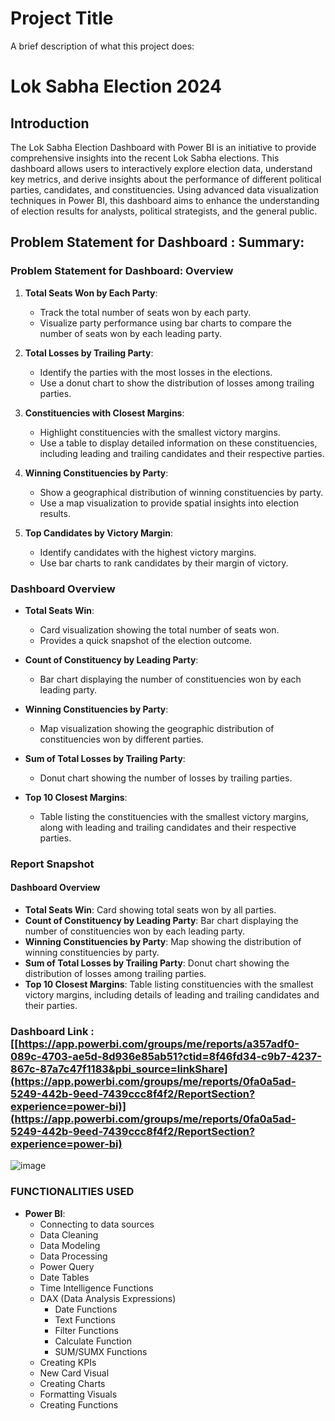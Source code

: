 
# Project Title

A brief description of what this project does:




# Lok Sabha Election 2024

## Introduction 
The Lok Sabha Election Dashboard with Power BI is an initiative to provide comprehensive insights into the recent Lok Sabha elections. This dashboard allows users to interactively explore election data, understand key metrics, and derive insights about the performance of different political parties, candidates, and constituencies. Using advanced data visualization techniques in Power BI, this dashboard aims to enhance the understanding of election results for analysts, political strategists, and the general public.


## Problem Statement for Dashboard : Summary:

### Problem Statement for Dashboard: Overview

1. **Total Seats Won by Each Party**:
   - Track the total number of seats won by each party.
   - Visualize party performance using bar charts to compare the number of seats won by each leading party.
   
2. **Total Losses by Trailing Party**:
   - Identify the parties with the most losses in the elections.
   - Use a donut chart to show the distribution of losses among trailing parties.

3. **Constituencies with Closest Margins**:
   - Highlight constituencies with the smallest victory margins.
   - Use a table to display detailed information on these constituencies, including leading and trailing candidates and their respective parties.

4. **Winning Constituencies by Party**:
   - Show a geographical distribution of winning constituencies by party.
   - Use a map visualization to provide spatial insights into election results.

5. **Top Candidates by Victory Margin**:
   - Identify candidates with the highest victory margins.
   - Use bar charts to rank candidates by their margin of victory.

### Dashboard Overview

- **Total Seats Win**:
  - Card visualization showing the total number of seats won.
  - Provides a quick snapshot of the election outcome.
  
- **Count of Constituency by Leading Party**:
  - Bar chart displaying the number of constituencies won by each leading party.
  
- **Winning Constituencies by Party**:
  - Map visualization showing the geographic distribution of constituencies won by different parties.
  
- **Sum of Total Losses by Trailing Party**:
  - Donut chart showing the number of losses by trailing parties.
  
- **Top 10 Closest Margins**:
  - Table listing the constituencies with the smallest victory margins, along with leading and trailing candidates and their respective parties.

### Report Snapshot

#### Dashboard Overview

- **Total Seats Win**: Card showing total seats won by all parties.
- **Count of Constituency by Leading Party**: Bar chart displaying the number of constituencies won by each leading party.
- **Winning Constituencies by Party**: Map showing the distribution of winning constituencies by party.
- **Sum of Total Losses by Trailing Party**: Donut chart showing the distribution of losses among trailing parties.
- **Top 10 Closest Margins**: Table listing constituencies with the smallest victory margins, including details of leading and trailing candidates and their parties.




### Dashboard Link :[[https://app.powerbi.com/groups/me/reports/a357adf0-089c-4703-ae5d-8d936e85ab51?ctid=8f46fd34-c9b7-4237-867c-87a7c47f1183&pbi_source=linkShare](https://app.powerbi.com/groups/me/reports/0fa0a5ad-5249-442b-9eed-7439ccc8f4f2/ReportSection?experience=power-bi)](https://app.powerbi.com/groups/me/reports/0fa0a5ad-5249-442b-9eed-7439ccc8f4f2/ReportSection?experience=power-bi)

![image](https://github.com/Ranveer098/Kalvium-Data-Analyst-Task/assets/95100082/c6a7f43f-ed07-42dc-b072-61fb8c7bd805)





### FUNCTIONALITIES USED


- **Power BI**:
  - Connecting to data sources
  - Data Cleaning
  - Data Modeling
  - Data Processing
  - Power Query
  - Date Tables
  - Time Intelligence Functions
  - DAX (Data Analysis Expressions)
    - Date Functions
    - Text Functions
    - Filter Functions
    - Calculate Function
    - SUM/SUMX Functions
  - Creating KPIs
  - New Card Visual
  - Creating Charts
  - Formatting Visuals
  - Creating Functions
